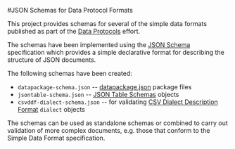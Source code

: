 #JSON Schemas for Data Protocol Formats

This project provides schemas for several of the simple data formats published as part of the [Data Protocols](http://dataprotocols.org/) effort.

The schemas have been implemented using the [JSON Schema](http://json-schema.org/) specification which provides a simple declarative format for describing the structure of JSON documents.

The following schemas have been created:

* `datapackage-schema.json` -- [datapackage.json](http://dataprotocols.org/data-packages/) package files
* `jsontable-schema.json` -- [JSON Table Schemas](http://dataprotocols.org/json-table-schema/) objects
* `csvddf-dialect-schema.json` -- for validating [CSV Dialect Description Format](http://dataprotocols.org/csv-dialect/) `dialect` objects

The schemas can be used as standalone schemas or combined to carry out validation of more complex documents, e.g. those that conform to the Simple Data Format specification.

